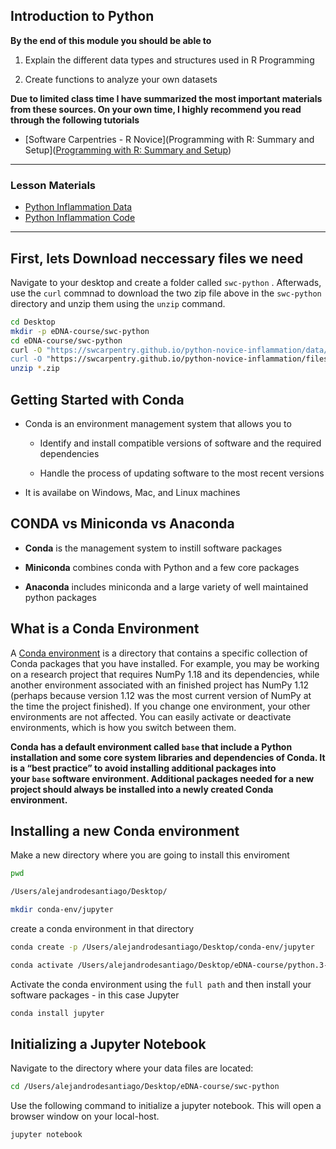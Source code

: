 ## Introduction to Python

**By the end of this module you should be able to**

1. Explain the different data types and structures used in R Programming
  
2. Create functions to analyze your own datasets
  

**Due to limited class time I have summarized the most important materials from these sources. On your own time, I highly recommend you read through the following tutorials**

- [Software Carpentries - R Novice](Programming with R: Summary and Setup]([Programming with R: Summary and Setup](https://swcarpentry.github.io/r-novice-inflammation/))
  

---

### Lesson Materials

- [Python Inflammation Data](https://swcarpentry.github.io/python-novice-inflammation/data/python-novice-inflammation-data.zip)
- [Python Inflammation Code](https://swcarpentry.github.io/python-novice-inflammation/files/code/python-novice-inflammation-code.zip)

---

## First, lets Download neccessary files we need

Navigate to your desktop and create a folder called `swc-python` . Afterwads, use the `curl` commnad to download the two zip file above in the `swc-python` directory and unzip them using the `unzip` command.

```bash
cd Desktop
mkdir -p eDNA-course/swc-python
cd eDNA-course/swc-python
curl -O "https://swcarpentry.github.io/python-novice-inflammation/data/python-novice-inflammation-data.zip""
curl -O "https://swcarpentry.github.io/python-novice-inflammation/files/code/python-novice-inflammation-code.zip""
unzip *.zip
```

## Getting Started with Conda

- Conda is an environment management system that allows you to
  
  - Identify and install compatible versions of software and the required dependencies
    
  - Handle the process of updating software to the most recent versions
    
- It is availabe on Windows, Mac, and Linux machines
  

## CONDA vs Miniconda vs Anaconda

- **Conda** is the management system to instill software packages
  
- **Miniconda** combines conda with Python and a few core packages
  
- **Anaconda** includes miniconda and a large variety of well maintained python packages
  

## What is a Conda Environment

A [Conda environment](https://docs.conda.io/projects/conda/en/latest/user-guide/concepts/environments.html) is a directory that contains a specific collection of Conda packages that you have installed. For example, you may be working on a research project that requires NumPy 1.18 and its dependencies, while another environment associated with an finished project has NumPy 1.12 (perhaps because version 1.12 was the most current version of NumPy at the time the project finished). If you change one environment, your other environments are not affected. You can easily activate or deactivate environments, which is how you switch between them.

**Conda has a default environment called `base` that include a Python installation and some core system libraries and dependencies of Conda. It is a “best practice” to avoid installing additional packages into your `base` software environment. Additional packages needed for a new project should always be installed into a newly created Conda environment.**

## Installing a new Conda environment

Make a new directory where you are going to install this enviroment

```bash
pwd 
```

```bash
/Users/alejandrodesantiago/Desktop/
```

```bash
mkdir conda-env/jupyter
```

create a conda environment in that directory

```bash
conda create -p /Users/alejandrodesantiago/Desktop/conda-env/jupyter
```

```bash
conda activate /Users/alejandrodesantiago/Desktop/eDNA-course/python.3-13
```

Activate the conda environment using the `full path` and then install your software packages - in this case Jupyter

```bash
conda install jupyter
```

## Initializing a Jupyter Notebook

Navigate to the directory where your data files are located:

```bash
cd /Users/alejandrodesantiago/Desktop/eDNA-course/swc-python
```

Use the following command to initialize a jupyter notebook. This will open a browser window on your local-host.

```bash
jupyter notebook
```
